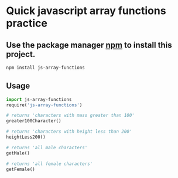 # Quick javascript array functions practice

## Use the package manager [npm](https://www.npmjs.com/) to install this project.

```bash
npm install js-array-functions
```

## Usage
```python
import js-array-functions
require('js-array-functions')

# returns 'characters with mass greater than 100'
greater100Character()

# returns 'characters with height less than 200'
heightLess200()

# returns 'all male characters'
getMale()

# returns 'all female characters'
getFemale()
```